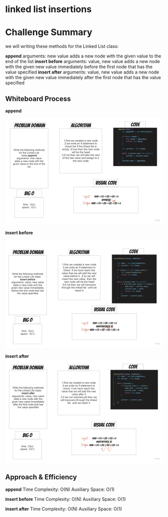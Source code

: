 # linked list insertions

# Challenge Summary

we will writing these methods for the Linked List class:

**append**
arguments: new value
adds a new node with the given value to the end of the list
**insert before**
arguments: value, new value
adds a new node with the given new value immediately before the first node that has the value specified
**insert after**
arguments: value, new value
adds a new node with the given new value immediately after the first node that has the value specified

## Whiteboard Process
**append**

![append](./whiteboards/append.jpg)

**insert before**

![insert before](./whiteboards/insertbefore.jpg)

**insert after**
![insert after](./whiteboards/insertafter.jpg)

## Approach & Efficiency

**append**
Time Complexity: O(N) 
Auxiliary Space: O(1)

**insert before**
Time Complexity: O(N) 
Auxiliary Space: O(1)

**insert after**
Time Complexity: O(N) 
Auxiliary Space: O(1)

